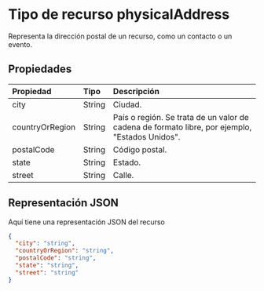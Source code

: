 # <a name="physicaladdress-resource-type"></a>Tipo de recurso physicalAddress

Representa la dirección postal de un recurso, como un contacto o un evento.


## <a name="properties"></a>Propiedades
| Propiedad       | Tipo    |Descripción|
|:---------------|:--------|:----------|
|city|String|Ciudad.|
|countryOrRegion|String|País o región. Se trata de un valor de cadena de formato libre, por ejemplo, "Estados Unidos".|
|postalCode|String|Código postal.|
|state|String|Estado.|
|street|String|Calle.|

## <a name="json-representation"></a>Representación JSON

Aquí tiene una representación JSON del recurso

<!-- {
  "blockType": "resource",
  "optionalProperties": [

  ],
  "@odata.type": "microsoft.graph.physicalAddress"
}-->

```json
{
  "city": "string",
  "countryOrRegion": "string",
  "postalCode": "string",
  "state": "string",
  "street": "string"
}

```

<!-- uuid: 8fcb5dbc-d5aa-4681-8e31-b001d5168d79
2015-10-25 14:57:30 UTC -->
<!-- {
  "type": "#page.annotation",
  "description": "physicalAddress resource",
  "keywords": "",
  "section": "documentation",
  "tocPath": ""
}-->

